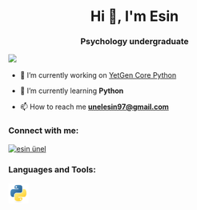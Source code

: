 <h1 align="center">Hi 👋, I'm Esin</h1>
<h3 align="center">Psychology undergraduate</h3>

![](https://github.com/EsinUnel/DENEME/blob/main/giphy.gif)




- 🔭 I’m currently working on [YetGen Core Python](https://yetkingencler.com/jump/)

- 🌱 I’m currently learning **Python**

- 📫 How to reach me **unelesin97@gmail.com**

<h3 align="left">Connect with me:</h3>
<p align="left">
<a href="https://linkedin.com/in/esin ünel" target="blank"><img align="center" src="https://raw.githubusercontent.com/rahuldkjain/github-profile-readme-generator/master/src/images/icons/Social/linked-in-alt.svg" alt="esin ünel" height="30" width="40" /></a>
</p>

<h3 align="left">Languages and Tools:</h3>
<p align="left"> <a href="https://www.python.org" target="_blank" rel="noreferrer"> <img src="https://raw.githubusercontent.com/devicons/devicon/master/icons/python/python-original.svg" alt="python" width="40" height="40"/> </a> </p>

